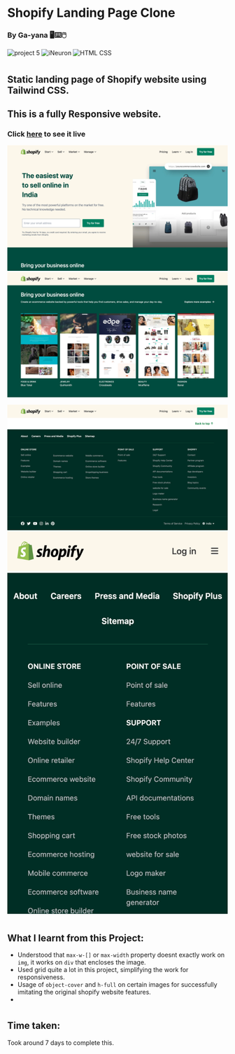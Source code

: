 # Shopify Landing Page Clone
### By Ga-yana :desktop_computer::keyboard::computer_mouse:

![project 5](https://img.shields.io/badge/Shopify-Clone-brightgreen) ![iNeuron](https://img.shields.io/badge/iNeuron-FullStack-yellow)
![HTML CSS](https://img.shields.io/badge/Tailwind-CSS-brightgreen)  
#

## Static landing page of Shopify website using **Tailwind** CSS.
## This is a fully Responsive website.
### Click [here]() to see it live

![Homepage](./images/Screenshot%202022-09-16%20at%2010.54.22%20PM.png)
![Homepage](./images/Screenshot%202022-09-16%20at%2010.54.29%20PM.png)
<!-- ![Homepage](./images/Screenshot%202022-09-16%20at%2010.58.00%20PM.png) -->
![Homepage](./images/Screenshot%202022-09-16%20at%2010.54.58%20PM.png)
![Homepage](./images/Screenshot%202022-09-16%20at%2010.56.29%20PM.png)

# 

## What I learnt from this Project:

- Understood that `max-w-[]` or `max-width` property doesnt exactly work on `img`, it works on `div` that encloses the image.
- Used grid quite a lot in this project, simplifying the work for responsiveness.
- Usage of `object-cover` and `h-full` on certain images for successfully imitating the original shopify website features.
-



#
## Time taken:
 Took around 7 days to complete this.
# 
